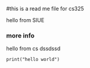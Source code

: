 #this is a read me file for cs325 


hello from SIUE

### more info

hello from cs dssdssd

```
print("hello world")
```
